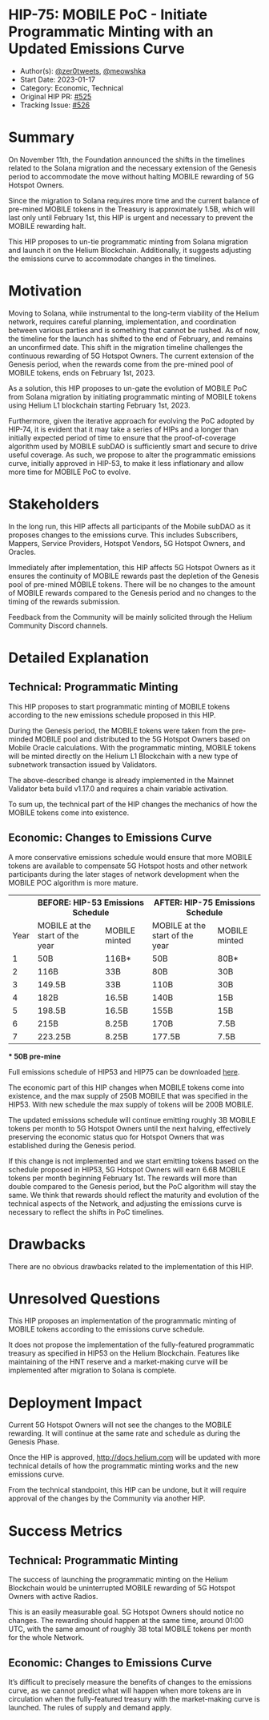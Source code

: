 # HIP-75: MOBILE PoC - Initiate Programmatic Minting with an Updated Emissions Curve

- Author(s): [@zer0tweets](https://github.com/zer0tweets), [@meowshka](https://github.com/meowshka)
- Start Date: 2023-01-17
- Category: Economic, Technical
- Original HIP PR: [#525](https://github.com/helium/HIP/pull/525)
- Tracking Issue: [#526](https://github.com/helium/HIP/issues/526)

# Summary

On November 11th, the Foundation announced the shifts in the timelines related to the Solana
migration and the necessary extension of the Genesis period to accommodate the move without halting
MOBILE rewarding of 5G Hotspot Owners.

Since the migration to Solana requires more time and the current balance of pre-mined MOBILE tokens
in the Treasury is approximately 1.5B, which will last only until February 1st, this HIP is urgent
and necessary to prevent the MOBILE rewarding halt.

This HIP proposes to un-tie programmatic minting from Solana migration and launch it on the Helium
Blockchain. Additionally, it suggests adjusting the emissions curve to accommodate changes in the
timelines.

# Motivation

Moving to Solana, while instrumental to the long-term viability of the Helium network, requires
careful planning, implementation, and coordination between various parties and is something that
cannot be rushed. As of now, the timeline for the launch has shifted to the end of February, and
remains an unconfirmed date. This shift in the migration timeline challenges the continuous
rewarding of 5G Hotspot Owners. The current extension of the Genesis period, when the rewards come
from the pre-mined pool of MOBILE tokens, ends on February 1st, 2023.

As a solution, this HIP proposes to un-gate the evolution of MOBILE PoC from Solana migration by
initiating programmatic minting of MOBILE tokens using Helium L1 blockchain starting February
1st, 2023.

Furthermore, given the iterative approach for evolving the PoC adopted by HIP-74, it is evident that
it may take a series of HIPs and a longer than initially expected period of time to ensure that the
proof-of-coverage algorithm used by MOBILE subDAO is sufficiently smart and secure to drive useful
coverage. As such, we propose to alter the programmatic emissions curve, initially approved in
HIP-53, to make it less inflationary and allow more time for MOBILE PoC to evolve.

# Stakeholders

In the long run, this HIP affects all participants of the Mobile subDAO as it proposes changes to
the emissions curve. This includes Subscribers, Mappers, Service Providers, Hotspot Vendors, 5G
Hotspot Owners, and Oracles.

Immediately after implementation, this HIP affects 5G Hotspot Owners as it ensures the continuity of
MOBILE rewards past the depletion of the Genesis pool of pre-mined MOBILE tokens. There will be no
changes to the amount of MOBILE rewards compared to the Genesis period and no changes to the timing
of the rewards submission.

Feedback from the Community will be mainly solicited through the Helium Community Discord channels.

# Detailed Explanation

## Technical: Programmatic Minting

This HIP proposes to start programmatic minting of MOBILE tokens according to the new emissions
schedule proposed in this HIP.

During the Genesis period, the MOBILE tokens were taken from the pre-minded MOBILE pool and
distributed to the 5G Hotspot Owners based on Mobile Oracle calculations. With the programmatic
minting, MOBILE tokens will be minted directly on the Helium L1 Blockchain with a new type of
subnetwork transaction issued by Validators.

The above-described change is already implemented in the Mainnet Validator beta build v1.17.0 and
requires a chain variable activation.

To sum up, the technical part of the HIP changes the mechanics of how the MOBILE tokens come into
existence.

## Economic: Changes to Emissions Curve

A more conservative emissions schedule would ensure that more MOBILE tokens are available to
compensate 5G Hotspot hosts and other network participants during the later stages of network
development when the MOBILE POC algorithm is more mature.

<table>
  <tr>
    <th> </th>
    <th colspan="2">BEFORE: HIP-53 Emissions Schedule</th>
    <th colspan="2">AFTER: HIP-75 Emissions Schedule</th>
  </tr>
  </tr>
    <td>Year</td>
    <td>MOBILE at the start of the year</td>
    <td>MOBILE minted</td>
    <td>MOBILE at the start of the year</td>
    <td>MOBILE minted</td>
  </tr>
    <td>1</td>
    <td>50B</td>
    <td>116B*</td>
    <td>50B</td>
    <td>80B*</td>
  </tr>
  </tr>
    <td>2</td>
    <td>116B</td>
    <td>33B</td>
    <td>80B</td>
    <td>30B</td>
  </tr>
  </tr>
    <td>3</td>
    <td>149.5B</td>
    <td>33B</td>
    <td>110B</td>
    <td>30B</td>
  </tr>
  </tr>
    <td>4</td>
    <td>182B</td>
    <td>16.5B</td>
    <td>140B</td>
    <td>15B</td>
  </tr>
  </tr>
    <td>5</td>
    <td>198.5B</td>
    <td>16.5B</td>
    <td>155B</td>
    <td>15B</td>
  </tr>
  </tr>
    <td>6</td>
    <td>215B</td>
    <td>8.25B</td>
    <td>170B</td>
    <td>7.5B</td>
  </tr>
  </tr>
    <td>7</td>
    <td>223.25B</td>
    <td>8.25B</td>
    <td>177.5B</td>
    <td>7.5B</td>
  </tr>
</table>
<b>* 50B pre-mine</b>

Full emissions schedule of HIP53 and HIP75 can be downloaded
[here](files/0075/mobile-emissions-schedule-HIP53-vs-HIP75.pdf).

The economic part of this HIP changes when MOBILE tokens come into existence, and the max supply of
250B MOBILE that was specified in the HIP53. With new schedule the max supply of tokens will be 200B
MOBILE.

The updated emissions schedule will continue emitting roughly 3B MOBILE tokens per month to 5G
Hotspot Owners until the next halving, effectively preserving the economic status quo for Hotspot
Owners that was established during the Genesis period.

If this change is not implemented and we start emitting tokens based on the schedule proposed in
HIP53, 5G Hotspot Owners will earn 6.6B MOBILE tokens per month beginning February 1st. The rewards
will more than double compared to the Genesis period, but the PoC algorithm will stay the same. We
think that rewards should reflect the maturity and evolution of the technical aspects of the
Network, and adjusting the emissions curve is necessary to reflect the shifts in PoC timelines.

# Drawbacks

There are no obvious drawbacks related to the implementation of this HIP.

# Unresolved Questions

This HIP proposes an implementation of the programmatic minting of MOBILE tokens according to the
emissions curve schedule.

It does not propose the implementation of the fully-featured programmatic treasury as specified in
HIP53 on the Helium Blockchain. Features like maintaining of the HNT reserve and a market-making
curve will be implemented after migration to Solana is complete.

# Deployment Impact

Current 5G Hotspot Owners will not see the changes to the MOBILE rewarding. It will continue at the
same rate and schedule as during the Genesis Phase.

Once the HIP is approved, http://docs.helium.com will be updated with more technical details of how
the programmatic minting works and the new emissions curve.

From the technical standpoint, this HIP can be undone, but it will require approval of the changes
by the Community via another HIP.

# Success Metrics

## Technical: Programmatic Minting

The success of launching the programmatic minting on the Helium Blockchain would be uninterrupted
MOBILE rewarding of 5G Hotspot Owners with active Radios.

This is an easily measurable goal. 5G Hotspot Owners should notice no changes. The rewarding should
happen at the same time, around 01:00 UTC, with the same amount of roughly 3B total MOBILE tokens
per month for the whole Network.

## Economic: Changes to Emissions Curve

It’s difficult to precisely measure the benefits of changes to the emissions curve, as we cannot
predict what will happen when more tokens are in circulation when the fully-featured treasury with
the market-making curve is launched. The rules of supply and demand apply.
